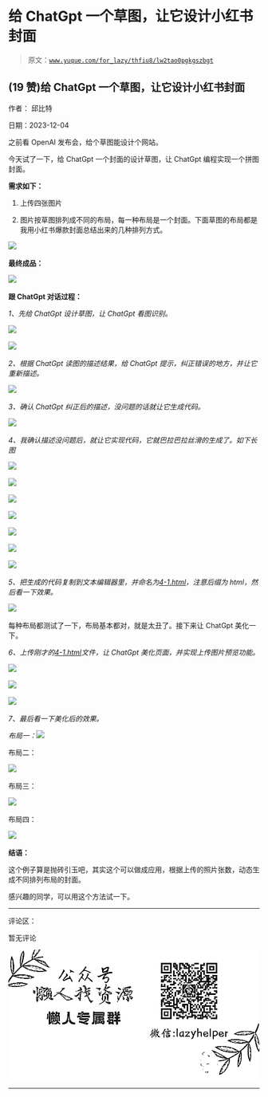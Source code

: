 # 给 ChatGpt 一个草图，让它设计小红书封面

> 原文：[`www.yuque.com/for_lazy/thfiu8/lw2tao0pgkgszbgt`](https://www.yuque.com/for_lazy/thfiu8/lw2tao0pgkgszbgt)

## (19 赞)给 ChatGpt 一个草图，让它设计小红书封面

作者： 邱比特

日期：2023-12-04

之前看 OpenAI 发布会，给个草图能设计个网站。

今天试了一下，给 ChatGpt 一个封面的设计草图，让 ChatGpt 编程实现一个拼图封面。

**需求如下：**

1.  上传四张图片

2.  图片按草图排列成不同的布局，每一种布局是一个封面。下面草图的布局都是我用小红书爆款封面总结出来的几种排列方式。

![](img/01e1c748849c1c015a7754fc012a0322.png)

**最终成品：**

![](img/1da401f3361a50a19c8e3735a07e3d91.png)

**跟 ChatGpt 对话过程：**

*1、先给 ChatGpt 设计草图，让 ChatGpt 看图识别。*

![](img/f2590719bb7551ec96163062ef65b086.png)

![](img/72033d6177a6a4e659303f1d4243f6ed.png)

*2、根据 ChatGpt 读图的描述结果，给 ChatGpt 提示，纠正错误的地方，并让它重新描述。*

![](img/f11d5e4396196382e61d9d570c2892c5.png)

*3、确认 ChatGpt 纠正后的描述，没问题的话就让它生成代码。*

![](img/0febf3dc036e96c8fd021137baa783b0.png)

*4、我确认描述没问题后，就让它实现代码，它就巴拉巴拉丝滑的生成了。如下长图*

![](img/4da296eaf3f05a3902e723dd80453102.png)

![](img/09e5d7c9cecf5d3c8344153319da1fb1.png)

![](img/a4f52c4b252fc2c128491f43ff0b602e.png)

![](img/1151ccb7f3ed2bd3ffc05473171d1f5e.png)

![](img/da77df257033ea1527363a1d69553e1f.png)

![](img/88339c9b5c1f051dc5c584b85c0c7e0f.png)

![](img/16338de1a3425b9e837b4cccff6f4188.png)

*5、把生成的代码复制到文本编辑器里，并命名为[4-1.html](http://4-1.html)，注意后缀为 html，然后看一下效果。*

![](img/1534903c0780162c9215d1d7f2c39721.png)

每种布局都测试了一下，布局基本都对，就是太丑了。接下来让 ChatGpt 美化一下。

*6、上传刚才的[4-1.html](http://4-1.html)文件，让 ChatGpt 美化页面，并实现上传图片预览功能。*

![](img/b184af3d78c924124c821569ae6d9d3a.png)

![](img/49e7c6841944291cc7694f942564b6f8.png)

![](img/59dbb0540c47002680c2761fb102e9a4.png)

*7、最后看一下美化后的效果。*

*布局一：*![](img/88c39b011278593d8a3ceb8faee975fb.png)

布局二：

![](img/26ef12e45f4d3390b560a4c69b02e42b.png)

布局三：

![](img/764e25f79313d8dc095ab14bb841ed19.png)

布局四：

![](img/33286c02850d15be8bd463cf65dae1e3.png)

**结语：**

这个例子算是抛砖引玉吧，其实这个可以做成应用，根据上传的照片张数，动态生成不同排列布局的封面。

感兴趣的同学，可以用这个方法试一下。

* * *

评论区：

暂无评论

![](img/1c37d505930596d12a88ab23e11aa07a.png)

* * *